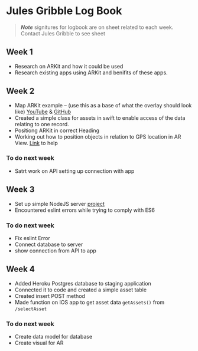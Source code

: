 #  Jules Gribble Log Book
> ***Note*** signitures for logbook are on sheet related to each week. Contact Jules Gribble to see sheet
## Week 1
- Research on ARKit and how it could be used
- Research existing apps using ARKit and benifits of these apps.
## Week 2
- Map ARKit example – (use this as a base of what the overlay should look like) [YouTube](https://www.youtube.com/watch?v=6Lo0Z7CkMWw) & [GitHub](https://github.com/ProjectDent/ARKit-CoreLocation/blob/master/ARKit%2BCoreLocation/ViewController.swift)
- Created a simple class for assets in swift to enable access of the data relating to one record.
- Positiong ARKit in correct Heading
- Working out how to position objects in relation to GPS location in AR View. [Link](https://www.raywenderlich.com/146436/augmented-reality-ios-tutorial-location-based-2 ) to help
### To do next week
- Satrt work on API setting up connection with app

## Week 3
- Set up simple NodeJS server [project](https://github.com/jagribble/AssetServer)
- Encountered eslint errors while trying to comply with ES6
### To do next week
- Fix eslint Error 
- Connect database to server
- show connection from API to app

## Week 4
- Added Heroku Postgres database to staging application
- Connected it to code and created a simple asset table
- Created insert POST method
- Made function on IOS app to get asset data `getAssets()` from `/selectAsset`
### To do next week
- Create data model for database
- Create visual for AR
